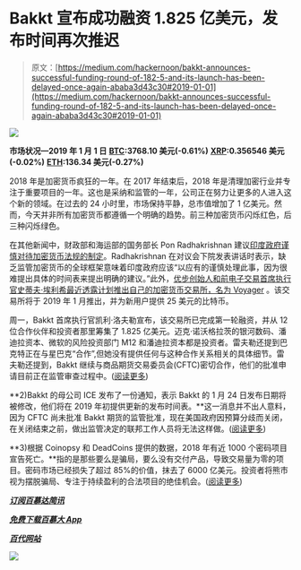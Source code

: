 # Bakkt 宣布成功融资 1.825 亿美元，发布时间再次推迟

> 原文：[https://medium.com/hackernoon/bakkt-announces-successful-funding-round-of-182-5-and-its-launch-has-been-delayed-once-again-ababa3d43c30#2019-01-01](https://medium.com/hackernoon/bakkt-announces-successful-funding-round-of-182-5-and-its-launch-has-been-delayed-once-again-ababa3d43c30#2019-01-01)

![](../Images/f8f91137af62356a3711a4bb21ee6dfe.png)

**市场状况—2019 年 1 月 1 日** [**BTC**](https://berminal.com/coins/Bitcoin-BTC)**:3768.10 美元(-0.61%)** [**XRP**](https://berminal.com/coins/XRP-XRP)**:0.356546 美元(-0.02%)** [**ETH**](https://berminal.com/coins/Ethereum-ETH)**:136.34 美元(-0.27%)**

2018 年是加密货币疯狂的一年。在 2017 年结束后，2018 年是清理加密行业并专注于重要项目的一年。这也是采纳和监管的一年，公司正在努力让更多的人进入这个新的领域。在过去的 24 小时里，市场保持平静，总市值增加了 1 亿美元。然而，今天并非所有加密货币都遵循一个明确的趋势。前三种加密货币闪烁红色，后三种闪烁绿色。

在其他新闻中，财政部和海运部的国务部长 Pon Radhakrishnan 建议[印度政府谨慎对待加密货币法规的制定](https://berminal.com/news/148535/Indias-Ministry-of-Finance-Head-says-the-Government-will-Approach-Crypto-Regulation-with-Due-Caution)。Radhakrishnan 在对议会下院发表讲话时表示，缺乏监管加密货币的全球框架意味着印度政府应该“以应有的谨慎处理此事，因为很难提出具体的时间表来提出明确的建议。”此外，[优步创始人和前电子交易首席执行官史蒂夫·埃利希最近透露计划推出自己的加密货币交易所，名为 Voyager](https://berminal.com/news/148546/Uber-Founder-Steve-Ehrlich-is-Launching-a-Fee-Free-Crypto-Exchange) 。该交易所将于 2019 年 1 月推出，并为新用户提供 25 美元的比特币。

周一，Bakkt 首席执行官凯利·洛夫勒宣布，该交易所已完成第一轮融资，并从 12 位合作伙伴和投资者那里筹集了 1.825 亿美元。迈克·诺沃格拉茨的银河数码、潘迪拉资本、微软的风险投资部门 M12 和潘迪拉资本都是投资者。雷夫勒还提到巴克特正在与星巴克“合作”,但她没有提供任何与这种合作关系相关的具体细节。雷夫勒还提到，Bakkt 继续与商品期货交易委员会(CFTC)密切合作，他们的批准申请目前正在监管审查过程中。([阅读更多](https://berminal.com/news/148491/Bakkt-CEO-Kelly-Loeffler-Announces-Successful-Funding-Round-of-1825-Million))

**2)Bakkt 的母公司 ICE 发布了一份通知，表示 Bakkt 的 1 月 24 日发布日期将被修改，他们将在 2019 年初提供更新的发布时间表。**这一消息并不出人意料，因为 CFTC 尚未批准 Bakkt 期货的监管批准，现在美国政府因预算分歧而关闭，在关闭结束之前，做出监管决定的联邦工作人员将无法这样做。([阅读更多](https://berminal.com/news/148623/ICE-Confirms-That-Bakkt-Bitcoin-Futures-Launch-is-Postponed))

**3)根据 Coinopsy 和 DeadCoins 提供的数据，2018 年有近 1000 个密码项目宣告死亡。**指的是那些要么是骗局，要么没有交付产品，导致交易量为零的项目。密码市场已经损失了超过 85%的价值，抹去了 6000 亿美元。投资者将熊市视为摆脱骗局、专注于持续盈利的合法项目的绝佳机会。([阅读更多](https://berminal.com/news/148436/1000-Crypto-Projects-Were-Declared-Dead-In-2018))

[***订阅百慕达简讯***](https://visitor.r20.constantcontact.com/d.jsp?llr=myyhdl6ab&p=oi&m=1131022639884&sit=9ar6aztmb&f=776989ec-8460-43a4-b86a-bcf8f2f1bca7)

[***免费下载百慕大 App***](https://berminal.app.link/medium-post)

[***百代网站***](http://Berminal.com)

[](https://t.me/berminal)

*[](https://twitter.com/berminalapp)*

**![](../Images/136b7ec5403337c64994a5e27891d97b.png)**